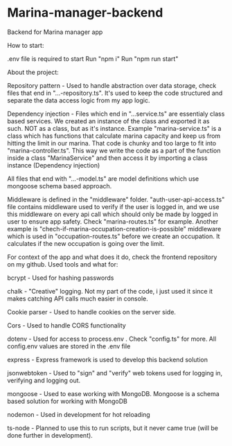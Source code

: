 # Marina-manager-backend
Backend for Marina manager app

How to start:

.env file is required to start
Run "npm i"
Run "npm run start"


About the project:

Repository pattern - Used to handle abstraction over data storage, check files that end in "...-repository.ts". It's used to keep the code structured and separate the data access logic from my app logic.

Dependency injection - Files which end in "...service.ts" are essentialy class based services. We created an instance of the class and exported it as such. NOT as a class, but as it's instance.
Example "marina-service.ts" is a class which has functions that calculate marina capacity and keep us from hitting the limit 
in our marina. That code is chunky and too large to fit into "marina-controller.ts". This way we write the code as a part of the function inside a class "MarinaService" and then access it by importing a class instance (Dependency injection)

All files that end with "...-model.ts" are model definitions which use mongoose schema based approach.

Middleware is defined in the "middleware" folder. "auth-user-api-access.ts" file contains middleware used to verify if the user is logged in, and we use this
middleware on every api call which should only be made by logged in user to ensure app safety. 
Check "marina-routes.ts" for example. 
Another example is "chech-if-marina-occupation-creation-is-possible" middleware which is used in "occupation-routes.ts" before we create an occupation. It calculates if the new occupation
is going over the limit.

For context of the app and what does it do, check the frontend repository on my github.
Used tools and what for:

bcrypt - Used for hashing passwords

chalk - "Creative" logging. Not my part of the code, i just used it since it makes catching API calls much easier in console.

Cookie parser - Used to handle cookies on the server side. 

Cors - Used to handle CORS functionality

dotenv - Used for access to process.env . Check "config.ts" for more. All config.env values are stored in the .env file

express - Express framework is used to develop this backend solution

jsonwebtoken - Used to "sign" and "verify" web tokens used for logging in, verifying and logging out.

mongoose - Used to ease working with MongoDB. Mongoose is a schema based solution for working with MongoDB

nodemon - Used in development for hot reloading

ts-node - Planned to use this to run scripts, but it never came true (will be done further in development).
